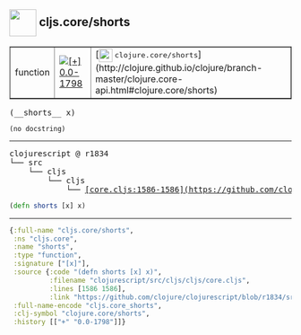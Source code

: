 ## <img width="48px" valign="middle" src="http://i.imgur.com/Hi20huC.png"> cljs.core/shorts

 <table border="1">
<tr>
<td>function</td>
<td><a href="https://github.com/cljsinfo/api-refs/tree/0.0-1798"><img valign="middle" alt="[+] 0.0-1798" src="https://img.shields.io/badge/+-0.0--1798-lightgrey.svg"></a> </td>
<td>
[<img height="24px" valign="middle" src="http://i.imgur.com/1GjPKvB.png"> <samp>clojure.core/shorts</samp>](http://clojure.github.io/clojure/branch-master/clojure.core-api.html#clojure.core/shorts)
</td>
</tr>
</table>

 <samp>
(__shorts__ x)<br>
</samp>

```
(no docstring)
```

---

 <pre>
clojurescript @ r1834
└── src
    └── cljs
        └── cljs
            └── <ins>[core.cljs:1586-1586](https://github.com/clojure/clojurescript/blob/r1834/src/cljs/cljs/core.cljs#L1586-L1586)</ins>
</pre>

```clj
(defn shorts [x] x)
```


---

```clj
{:full-name "cljs.core/shorts",
 :ns "cljs.core",
 :name "shorts",
 :type "function",
 :signature ["[x]"],
 :source {:code "(defn shorts [x] x)",
          :filename "clojurescript/src/cljs/cljs/core.cljs",
          :lines [1586 1586],
          :link "https://github.com/clojure/clojurescript/blob/r1834/src/cljs/cljs/core.cljs#L1586-L1586"},
 :full-name-encode "cljs.core_shorts",
 :clj-symbol "clojure.core/shorts",
 :history [["+" "0.0-1798"]]}

```
